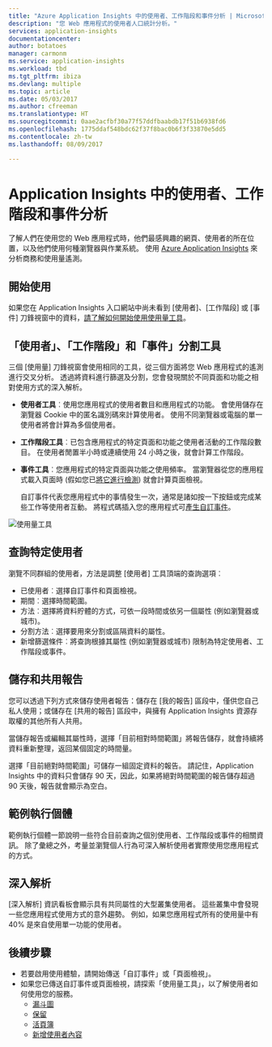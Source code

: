 ```yaml
---
title: "Azure Application Insights 中的使用者、工作階段和事件分析 | Microsoft Docs"
description: "您 Web 應用程式的使用者人口統計分析。"
services: application-insights
documentationcenter: 
author: botatoes
manager: carmonm
ms.service: application-insights
ms.workload: tbd
ms.tgt_pltfrm: ibiza
ms.devlang: multiple
ms.topic: article
ms.date: 05/03/2017
ms.author: cfreeman
ms.translationtype: HT
ms.sourcegitcommit: 0aae2acfbf30a77f57ddfbaabdb17f51b6938fd6
ms.openlocfilehash: 1775ddaf548bdc62f37f8bac0b6f3f33870e5dd5
ms.contentlocale: zh-tw
ms.lasthandoff: 08/09/2017

---
```


# <a name="users-sessions-and-events-analysis-in-application-insights"></a>Application Insights 中的使用者、工作階段和事件分析

了解人們在使用您的 Web 應用程式時，他們最感興趣的網頁、使用者的所在位置，以及他們使用何種瀏覽器與作業系統。 使用 [Azure Application Insights](app-insights-overview.md) 來分析商務和使用量遙測。

## <a name="get-started"></a>開始使用

如果您在 Application Insights 入口網站中尚未看到 [使用者]、[工作階段] 或 [事件] 刀鋒視窗中的資料，[請了解如何開始使用使用量工具](app-insights-usage-overview.md)。

## <a name="the-users-sessions-and-events-segmentation-tool"></a>「使用者」、「工作階段」和「事件」分割工具

三個 [使用量] 刀鋒視窗會使用相同的工具，從三個方面將您 Web 應用程式的遙測進行交叉分析。 透過將資料進行篩選及分割，您會發現關於不同頁面和功能之相對使用方式的深入解析。

* **使用者工具**︰使用您應用程式的使用者數目和應用程式的功能。  會使用儲存在瀏覽器 Cookie 中的匿名識別碼來計算使用者。 使用不同瀏覽器或電腦的單一使用者將會計算為多個使用者。
* **工作階段工具**︰已包含應用程式的特定頁面和功能之使用者活動的工作階段數目。 在使用者閒置半小時或連續使用 24 小時之後，就會計算工作階段。
* **事件工具**︰您應用程式的特定頁面與功能之使用頻率。 當瀏覽器從您的應用程式載入頁面時 (假如您已[將它進行檢測](app-insights-javascript.md)) 就會計算頁面檢視。 

    自訂事件代表您應用程式中的事情發生一次，通常是諸如按一下按鈕或完成某些工作等使用者互動。 將程式碼插入您的應用程式可[產生自訂事件](app-insights-api-custom-events-metrics.md#trackevent)。

![使用量工具](./media/app-insights-usage-segmentation/users.png)

## <a name="querying-for-certain-users"></a>查詢特定使用者 

瀏覽不同群組的使用者，方法是調整 [使用者] 工具頂端的查詢選項︰ 

* 已使用者︰選擇自訂事件和頁面檢視。 
* 期間︰選擇時間範圍。 
* 方法︰選擇將資料貯體的方式，可依一段時間或依另一個屬性 (例如瀏覽器或城市)。 
* 分割方法︰選擇要用來分割或區隔資料的屬性。 
* 新增篩選條件︰將查詢根據其屬性 (例如瀏覽器或城市) 限制為特定使用者、工作階段或事件。 
 
## <a name="saving-and-sharing-reports"></a>儲存和共用報告 
您可以透過下列方式來儲存使用者報告：儲存在 [我的報告] 區段中，僅供您自己私人使用；或儲存在 [共用的報告] 區段中，與擁有 Application Insights 資源存取權的其他所有人共用。  
 
當儲存報告或編輯其屬性時，選擇「目前相對時間範圍」將報告儲存，就會持續將資料重新整理，返回某個固定的時間量。  
 
選擇「目前絕對時間範圍」可儲存一組固定資料的報告。 請記住，Application Insights 中的資料只會儲存 90 天，因此，如果將絕對時間範圍的報告儲存超過 90 天後，報告就會顯示為空白。 
 
## <a name="example-instances"></a>範例執行個體

範例執行個體一節說明一些符合目前查詢之個別使用者、工作階段或事件的相關資訊。 除了彙總之外，考量並瀏覽個人行為可深入解析使用者實際使用您應用程式的方式。 
 
## <a name="insights"></a>深入解析 

[深入解析] 資訊看板會顯示具有共同屬性的大型叢集使用者。 這些叢集中會發現一些您應用程式使用方式的意外趨勢。 例如，如果您應用程式所有的使用量中有 40% 是來自使用單一功能的使用者。  


## <a name="next-steps"></a>後續步驟
- 若要啟用使用體驗，請開始傳送「自訂事件」[](https://docs.microsoft.com/en-us/azure/application-insights/app-insights-api-custom-events-metrics#trackevent)或「頁面檢視」[](https://docs.microsoft.com/azure/application-insights/app-insights-api-custom-events-metrics#page-views)。
- 如果您已傳送自訂事件或頁面檢視，請探索「使用量工具」，以了解使用者如何使用您的服務。
    - [漏斗圖](usage-funnels.md)
    - [保留](app-insights-usage-retention.md)
    - [活頁簿](app-insights-usage-workbooks.md)
    - [新增使用者內容](app-insights-usage-send-user-context.md)


